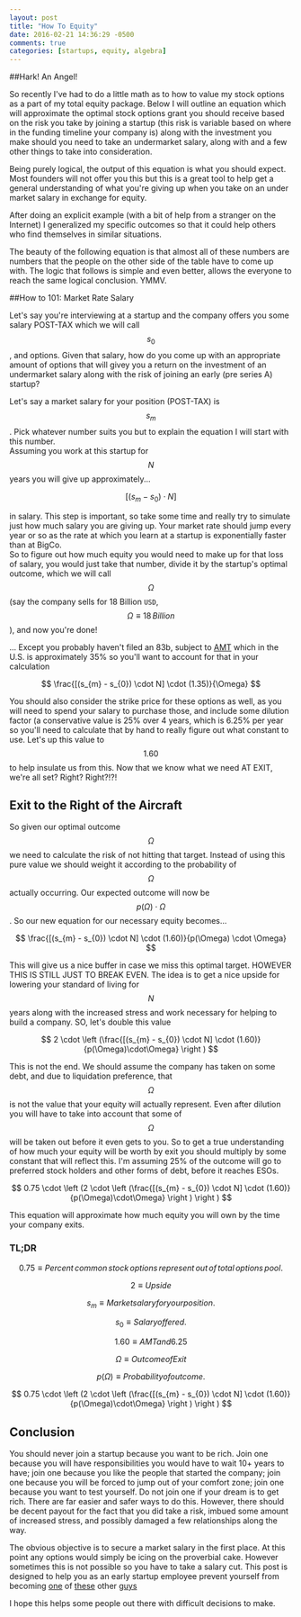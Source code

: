 ```yaml
---
layout: post
title: "How To Equity"
date: 2016-02-21 14:36:29 -0500
comments: true
categories: [startups, equity, algebra]
---
```


##Hark! An Angel!

So recently I've had to do a little math as to how to value my stock options as a part of my total equity package.  Below I will outline an equation 
which will approximate the optimal stock options grant you should receive based on the risk you take by joining a startup (this risk is variable based on where in 
the funding timeline your company is) along with the investment you make should you need to take an undermarket salary, along with and a few other things to take 
into consideration.

Being purely logical, the output of this equation is what you should expect.  Most founders will not offer you this but this is a great tool to help get a 
general understanding of what you're giving up when you take on an under market salary in exchange for equity.

<!-- more -->

After doing an explicit example (with a bit of help from a stranger on the Internet) I generalized my specific outcomes so that it could help others who find themselves in similar situations.

The beauty of the following equation is that almost all of these numbers are numbers that the people on the other side of the table have to come up with.
The logic that follows is simple and even better, allows the everyone to reach the same logical conclusion.  YMMV.

##How to 101: Market Rate Salary

Let's say you're interviewing at a startup and the company offers you some salary POST-TAX which we will call $$s_{0}$$, and options.  Given that salary, how do 
you come up with an appropriate amount of options that will givey you a return on the investment of an undermarket salary along with the risk of joining an early 
(pre series A) startup?  

Let's say a market salary for your position (POST-TAX) is $$s_{m}$$.  Pick whatever number suits you but to explain the equation I will start with this number.  
Assuming you work at this startup for $$N$$ years you will give up approximately...  

$$
[(s_{m} - s_{0}) \cdot N]
$$

in salary.  This step is important, so take some time and really try to simulate just how much salary you are giving up.  Your market rate should jump every year
 or so as the rate at which you learn at a startup is exponentially faster than at BigCo.  
So to figure out how much equity you would need to make up for that loss of salary, you would just take that number, divide it by the startup's optimal outcome,
which we will call $$\Omega$$ (say the company sells for 18 Billion `USD`, $$\Omega \equiv 18\,Billion$$), and now you're done!

... Except you probably haven't filed an 83b, subject to [AMT](https://en.wikipedia.org/wiki/Alternative_minimum_tax) which in the U.S. is approximately 35% so you'll want to account for that in your calculation

$$
\frac{[(s_{m} - s_{0}) \cdot N] \cdot (1.35)}{\Omega}
$$

You should also consider the strike price for these options as well, as you will need to spend your salary to purchase those, and include some dilution factor (a conservative value is 25% over 4 years, which is 6.25% per year so you'll need to calculate that by hand to really figure out what constant to use.  Let's up this value to $$1.60$$ to help insulate us from this.  Now that we know what we need AT EXIT, we're all set? Right? Right?!?! 

## Exit to the Right of the Aircraft

So given our optimal outcome $$\Omega$$ we need to calculate the risk of not hitting that target.  Instead of using this pure value we should weight it according to the probability of $$\Omega$$ actually occurring.  Our expected outcome will now be $$p(\Omega) \cdot \Omega$$.  So our new equation for our necessary equity becomes...

$$
\frac{[(s_{m} - s_{0}) \cdot N] \cdot (1.60)}{p(\Omega) \cdot \Omega}
$$

This will give us a nice buffer in case we miss this optimal target.  HOWEVER THIS IS STILL JUST TO BREAK EVEN.
The idea is to get a nice upside for lowering your standard of living for $$N$$ years along with the increased stress and work necessary for helping to build a company.  SO, let's double this value

$$
2 \cdot \left (\frac{[(s_{m} - s_{0}) \cdot N] \cdot (1.60)}{p(\Omega)\cdot\Omega}  \right )
$$

This is not the end.  We should assume the company has taken on some debt, and due to liquidation preference, that $$\Omega$$ is not the value that your equity
will actually represent.  Even after dilution you will have to take into account that some of $$\Omega$$ will be taken out before it even gets to you.  So to get 
a true understanding of how much your equity will be worth by exit you should multiply by some constant that will reflect this.  I'm assuming 25% of the outcome 
will go to preferred stock holders and other forms of debt, before it reaches ESOs.

$$
0.75 \cdot \left (2 \cdot \left (\frac{[(s_{m} - s_{0}) \cdot N] \cdot (1.60)}{p(\Omega)\cdot\Omega}  \right ) \right )
$$

This equation will approximate how much equity you will own by the time your company exits.

### TL;DR


$$0.75 \equiv Percent\, common\, stock\, options\, represent\, out\, of\, total\, options\, pool. $$

$$2 \equiv Upside$$

$$s_{m} \equiv Market salary for your position.$$

$$s_{0} \equiv Salary offered.$$

$$1.60 \equiv AMT and 6.25% dilution / annum.$$

$$\Omega \equiv Outcome of Exit$$

$$p(\Omega) \equiv Probability of outcome.$$

$$
0.75 \cdot \left (2 \cdot \left (\frac{[(s_{m} - s_{0}) \cdot N] \cdot (1.60)}{p(\Omega)\cdot\Omega}  \right ) \right )
$$

## Conclusion

You should never join a startup because you want to be rich.  Join one because you will have responsibilities you would have to wait 10+ years to have; join one 
because you like the people that started the company;  join one because you will be forced to jump out of your comfort zone; join one because you want to test
yourself.  Do not join one if your dream is to get rich.  There are far easier and safer ways to do this.  However, there should be decent payout for the fact that you did take a risk, imbued some amount of 
increased stress, and possibly damaged a few relationships along the way.

The obvious objective is to secure a market salary in the first place.  At this point any options would simply be icing on the proverbial cake.  However sometimes 
this is not possible so you have to take a salary cut.  This post is designed to help you as an early startup employee prevent yourself from becoming [one](http://www.nytimes.com/2015/12/27/technology/when-a-unicorn-start-up-stumbles-its-employees-get-hurt.html?_r=0) of [these](http://blog.nawbo-sv.org/incentive-stock-option-horror-story/) other [guys](http://venturebeat.com/2012/02/27/a-classic-startup-horror-story-the-ma-bait-and-switch/)

I hope this helps some people out there with difficult decisions to make.

